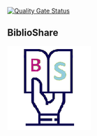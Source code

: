 [![Quality Gate Status](https://sonarcloud.io/api/project_badges/measure?project=BiblioShare-ISPP_biblioshare-client&metric=alert_status)](https://sonarcloud.io/dashboard?id=BiblioShare-ISPP_biblioshare-client)

## BiblioShare

![BiblioShare](https://github.com/BiblioShare-ISPP/biblioshare-client/blob/master/public/logo192.png)
